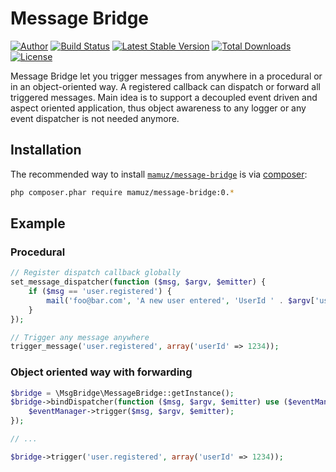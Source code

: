 Message Bridge
=================

[![Author](http://img.shields.io/badge/author-@mamuz_de-blue.svg?style=flat-square)](https://twitter.com/mamuz_de)
[![Build Status](https://img.shields.io/travis/mamuz/message-bridge.svg?style=flat-square)](https://travis-ci.org/mamuz/message-bridge)
[![Latest Stable Version](https://img.shields.io/packagist/v/mamuz/message-bridge.svg?style=flat-square)](https://packagist.org/packages/mamuz/message-bridge)
[![Total Downloads](https://img.shields.io/packagist/dt/mamuz/message-bridge.svg?style=flat-square)](https://packagist.org/packages/mamuz/message-bridge)
[![License](https://img.shields.io/packagist/l/mamuz/message-bridge.svg?style=flat-square)](https://packagist.org/packages/mamuz/message-bridge)

Message Bridge let you trigger messages from anywhere in a procedural or in an object-oriented way.
A registered callback can dispatch or forward all triggered messages.
Main idea is to support a decoupled event driven and aspect oriented application, thus object awareness to any
logger or any event dispatcher is not needed anymore.

## Installation

The recommended way to install
[`mamuz/message-bridge`](https://packagist.org/packages/mamuz/message-bridge) is via
[composer](http://getcomposer.org/):

```sh
php composer.phar require mamuz/message-bridge:0.*
```

## Example

### Procedural

```php
// Register dispatch callback globally
set_message_dispatcher(function ($msg, $argv, $emitter) {
    if ($msg == 'user.registered') {
        mail('foo@bar.com', 'A new user entered', 'UserId ' . $argv['userId']);
    }
});

// Trigger any message anywhere
trigger_message('user.registered', array('userId' => 1234));
```

### Object oriented way with forwarding

```php
$bridge = \MsgBridge\MessageBridge::getInstance();
$bridge->bindDispatcher(function ($msg, $argv, $emitter) use ($eventManager) {
    $eventManager->trigger($msg, $argv, $emitter);
});

// ...

$bridge->trigger('user.registered', array('userId' => 1234));
```
